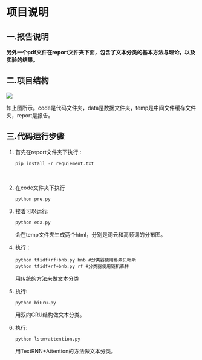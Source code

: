 # 项目说明

## 一.报告说明

**另外一个pdf文件在report文件夹下面，包含了文本分类的基本方法与理论，以及实验的结果。**

## 二.项目结构

![](http://owzdb6ojd.bkt.clouddn.com/18-9-2/29265900.jpg)

如上图所示。code是代码文件夹，data是数据文件夹，temp是中间文件缓存文件夹，report是报告。

## 三.代码运行步骤

1. 首先在report文件夹下执行 :

   ```python
   pip install -r requiement.txt
   ```

   ​

2. 在code文件夹下执行

   ```shell
   python pre.py
   ```

3. 接着可以运行:

   ```
   python eda.py
   ```

   会在temp文件夹生成两个html，分别是词云和高频词的分布图。

4. 执行：

   ```
   python tfidf+rf+bnb.py bnb #分类器使用朴素贝叶斯
   python tfidf+rf+bnb.py rf #分类器使用随机森林
   ```

   用传统的方法来做文本分类

5. 执行:

   ```
   python biGru.py
   ```

   用双向GRU结构做文本分类。

6. 执行:

   ```
   python lstm+attention.py
   ```

   用TextRNN+Attention的方法做文本分类。

